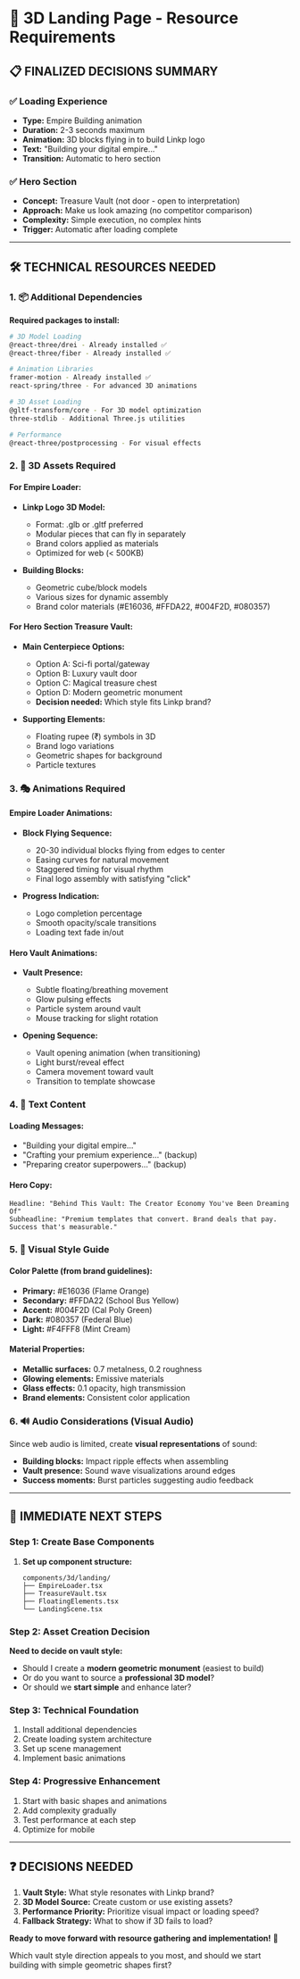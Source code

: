 # 🎨 3D Landing Page - Resource Requirements

## 📋 FINALIZED DECISIONS SUMMARY

### ✅ Loading Experience
- **Type:** Empire Building animation
- **Duration:** 2-3 seconds maximum  
- **Animation:** 3D blocks flying in to build Linkp logo
- **Text:** "Building your digital empire..."
- **Transition:** Automatic to hero section

### ✅ Hero Section
- **Concept:** Treasure Vault (not door - open to interpretation)
- **Approach:** Make us look amazing (no competitor comparison)
- **Complexity:** Simple execution, no complex hints
- **Trigger:** Automatic after loading complete

---

## 🛠️ TECHNICAL RESOURCES NEEDED

### 1. 📦 Additional Dependencies
**Required packages to install:**
```bash
# 3D Model Loading
@react-three/drei - Already installed ✅
@react-three/fiber - Already installed ✅

# Animation Libraries
framer-motion - Already installed ✅
react-spring/three - For advanced 3D animations

# 3D Asset Loading
@gltf-transform/core - For 3D model optimization
three-stdlib - Additional Three.js utilities

# Performance
@react-three/postprocessing - For visual effects
```

### 2. 🎨 3D Assets Required

#### For Empire Loader:
- **Linkp Logo 3D Model:**
  - Format: .glb or .gltf preferred
  - Modular pieces that can fly in separately
  - Brand colors applied as materials
  - Optimized for web (< 500KB)

- **Building Blocks:**
  - Geometric cube/block models
  - Various sizes for dynamic assembly
  - Brand color materials (#E16036, #FFDA22, #004F2D, #080357)

#### For Hero Section Treasure Vault:
- **Main Centerpiece Options:**
  - Option A: Sci-fi portal/gateway
  - Option B: Luxury vault door  
  - Option C: Magical treasure chest
  - Option D: Modern geometric monument
  - **Decision needed:** Which style fits Linkp brand?

- **Supporting Elements:**
  - Floating rupee (₹) symbols in 3D
  - Brand logo variations
  - Geometric shapes for background
  - Particle textures

### 3. 🎭 Animations Required

#### Empire Loader Animations:
- **Block Flying Sequence:**
  - 20-30 individual blocks flying from edges to center
  - Easing curves for natural movement
  - Staggered timing for visual rhythm
  - Final logo assembly with satisfying "click"

- **Progress Indication:**
  - Logo completion percentage
  - Smooth opacity/scale transitions
  - Loading text fade in/out

#### Hero Vault Animations:
- **Vault Presence:**
  - Subtle floating/breathing movement
  - Glow pulsing effects
  - Particle system around vault
  - Mouse tracking for slight rotation

- **Opening Sequence:**
  - Vault opening animation (when transitioning)
  - Light burst/reveal effect
  - Camera movement toward vault
  - Transition to template showcase

### 4. 📝 Text Content

#### Loading Messages:
- "Building your digital empire..."
- "Crafting your premium experience..." (backup)
- "Preparing creator superpowers..." (backup)

#### Hero Copy:
```
Headline: "Behind This Vault: The Creator Economy You've Been Dreaming Of"
Subheadline: "Premium templates that convert. Brand deals that pay. Success that's measurable."
```

### 5. 🎨 Visual Style Guide

#### Color Palette (from brand guidelines):
- **Primary:** #E16036 (Flame Orange)
- **Secondary:** #FFDA22 (School Bus Yellow)  
- **Accent:** #004F2D (Cal Poly Green)
- **Dark:** #080357 (Federal Blue)
- **Light:** #F4FFF8 (Mint Cream)

#### Material Properties:
- **Metallic surfaces:** 0.7 metalness, 0.2 roughness
- **Glowing elements:** Emissive materials
- **Glass effects:** 0.1 opacity, high transmission
- **Brand elements:** Consistent color application

### 6. 🔊 Audio Considerations (Visual Audio)
Since web audio is limited, create **visual representations** of sound:
- **Building blocks:** Impact ripple effects when assembling
- **Vault presence:** Sound wave visualizations around edges
- **Success moments:** Burst particles suggesting audio feedback

---

## 🎯 IMMEDIATE NEXT STEPS

### Step 1: Create Base Components
1. **Set up component structure:**
   ```
   components/3d/landing/
   ├── EmpireLoader.tsx
   ├── TreasureVault.tsx  
   ├── FloatingElements.tsx
   └── LandingScene.tsx
   ```

### Step 2: Asset Creation Decision
**Need to decide on vault style:**
- Should I create a **modern geometric monument** (easiest to build)
- Or do you want to source a **professional 3D model**?
- Or should we **start simple** and enhance later?

### Step 3: Technical Foundation
1. Install additional dependencies
2. Create loading system architecture
3. Set up scene management
4. Implement basic animations

### Step 4: Progressive Enhancement
1. Start with basic shapes and animations
2. Add complexity gradually
3. Test performance at each step
4. Optimize for mobile

---

## ❓ DECISIONS NEEDED

1. **Vault Style:** What style resonates with Linkp brand?
2. **3D Model Source:** Create custom or use existing assets?
3. **Performance Priority:** Prioritize visual impact or loading speed?
4. **Fallback Strategy:** What to show if 3D fails to load?

**Ready to move forward with resource gathering and implementation!** 🚀

Which vault style direction appeals to you most, and should we start building with simple geometric shapes first? 